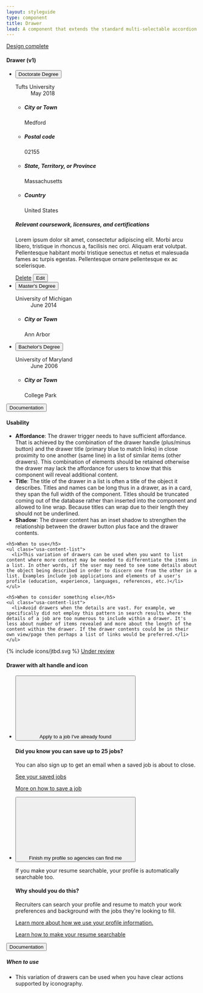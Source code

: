 ```yaml
---
layout: styleguide
type: component
title: Drawer
lead: A component that extends the standard multi-selectable accordion with distinct visual styling to handle a drawer face and larger, more complex drawer contents.
---
```


<a href="{{ site.baseurl }}/getting-started/#maturity" class="usa-label maturity design_complete">
  Design complete
</a>

<h4 class="usa-heading-alt" id="drawer-v1">Drawer (v1)</h4>
<div class="preview compact" id="code-1">
  <ul class="usa-accordion-bordered usajobs-drawers" aria-multiselectable="true">
    <li class="usajobs-drawer">
      <button class="usa-accordion-button usajobs-drawer-button" aria-expanded="true" aria-controls="b-a1">
        Doctorate Degree
      </button>
      <dl class="usajobs-drawer-face">
        <dt>Tufts University</dt>
        <dd>May 2018</dd>
      </dl>
      <div id="b-a1" class="usa-accordion-content usajobs-drawer-content">
        <div class="usajobs-grid">
          <div class="usajobs-width-one-half">
            <ul class="usajobs-drawer-content__list">
              <li class="usajobs-drawer-content__item">
                <h5 class="usajobs-drawer-content__item-label">
                  City or Town
                </h5>
                <p>
                  Medford
                </p>
              </li>
              <li class="usajobs-drawer-content__item">
                <h5 class="usajobs-drawer-content__item-label">
                  Postal code
                </h5>
                <p>
                  02155
                </p>
              </li>
            </ul>
          </div>
          <div class="usajobs-width-one-half">
            <ul class="usajobs-drawer-content__list">
              <li class="usajobs-drawer-content__item">
                <h5 class="usajobs-drawer-content__item-label">
                  State, Territory, or Province
                </h5>
                <p>
                  Massachusetts
                </p>
              </li>
              <li class="usajobs-drawer-content__item">
                <h5 class="usajobs-drawer-content__item-label">
                  Country
                </h5>
                <p>
                  United States
                </p>
              </li>
            </ul>
          </div>
        </div>
        <div class="usajobs-grid">
          <div class="usajobs-width-one-whole">
            <h5 class="usajobs-drawer-content__item-label">
              Relevant coursework, licensures, and certifications
            </h5>
            <p class="usajobs-drawer-content__item-content">
              Lorem ipsum dolor sit amet, consectetur adipiscing elit. Morbi arcu libero, tristique in rhoncus a, facilisis nec orci. Aliquam erat volutpat. Pellentesque habitant morbi tristique senectus et netus et malesuada fames ac turpis egestas. Pellentesque ornare pellentesque ex ac scelerisque.
            </p>
          </div>
        </div>
        <div class="usajobs-button-bar--split">
          <div class="usajobs-button-bar__body">
            <a id="btn-delete" class="usajobs-button-bar__delete" href="#open-modal">Delete</a>
            <button id="btn-edit-education" class="usa-button usajobs-button-bar__edit">Edit</button>
          </div>
        </div>
      </div>
    </li>
    <li class="usajobs-drawer">
      <button class="usa-accordion-button usajobs-drawer-button" aria-expanded="false" aria-controls="b-a2">
        Master's Degree
      </button>
      <dl class="usajobs-drawer-face">
        <dt>University of Michigan</dt>
        <dd>June 2014</dd>
      </dl>
      <div id="b-a2" class="usa-accordion-content usajobs-drawer-content">
        <ul class="usajobs-drawer-content__list">
          <li class="usajobs-drawer-content__item">
            <h5 class="usajobs-drawer-content__item-label">
              City or Town
            </h5>
            <p>
              Ann Arbor
            </p>
          </li>
        </ul>
      </div>
    </li>
    <li class="usajobs-drawer">
      <button class="usa-accordion-button usajobs-drawer-button" aria-expanded="false" aria-controls="b-a3">
        Bachelor's Degree
      </button>
      <dl class="usajobs-drawer-face">
        <dt>University of Maryland</dt>
        <dd>June 2006</dd>
      </dl>
      <div id="b-a3" class="usa-accordion-content usajobs-drawer-content">
        <ul class="usajobs-drawer-content__list">
          <li class="usajobs-drawer-content__item">
            <h5 class="usajobs-drawer-content__item-label">
              City or Town
            </h5>
            <p>
              College Park
            </p>
          </li>
        </ul>
      </div>
    </li>
  </ul>
</div>

<div class="usa-accordion-bordered usa-accordion-docs">
  <button class="usa-button-unstyled usa-accordion-button"
      aria-expanded="true" aria-controls="doc-1">
    Documentation
  </button>
  <div id="doc-1" aria-hidden="false" class="usa-accordion-content">
    <h4 class="usa-heading">Usability</h4>
    <ul class="usa-content-list">
      <li><strong>Affordance</strong>: The drawer trigger needs to have sufficient affordance. That is achieved by the combination of the drawer handle (plus/minus button) and the drawer title (primary blue to match links) in close proximity to one another (same line) in a list of similar items (other drawers). This combination of elements should be retained otherwise the drawer may lack the affordance for users to know that this component will reveal additional content.</li>
      <li><strong>Title</strong>: The title of the drawer in a list is often a title of the object it describes. Titles and names can be long thus in a drawer, as in a card, they span the full width of the component. Titles should be truncated coming out of the database rather than inserted into the component and allowed to line wrap. Because titles can wrap due to their length they should not be underlined.</li>
      <li><strong>Shadow</strong>: The drawer content has an inset shadow to strengthen the relationship between the drawer button plus face and the drawer contents.</li>
    </ul>

    <h5>When to use</h5>
    <ul class="usa-content-list">
      <li>This variation of drawers can be used when you want to list content where more context may be needed to differentiate the items in a list. In other words, if the user may need to see some details about the object being described in order to discern one from the other in a list. Examples include job applications and elements of a user's profile (education, experience, languages, references, etc.)</li>
    </ul>

    <h5>When to consider something else</h5>
    <ul class="usa-content-list">
      <li>Avoid drawers when the details are vast. For example, we specifically did not employ this pattern in search results where the details of a job are too numerous to include within a drawer. It's less about number of items revealed and more about the length of the content within the drawer. If the drawer contents could be in their own view/page then perhaps a list of links would be preferred.</li>
    </ul>
  </div>
</div>

{% include icons/jtbd.svg %}
<a href="{{ site.baseurl }}/getting-started/#maturity" class="usa-label maturity under_review">
  Under review
</a>
<h4 class="usa-heading-alt" id="drawer-with-icon">Drawer with alt handle and icon</h4>
<div class="preview compact" id="code-2">
  <ul class="usa-accordion usajobs-drawers">
    <li class="usajobs-drawer">
      <button class="usa-accordion-button usajobs-drawer-button usajobs-drawer-button--with-icon usajobs-drawer-button--alt-handle has-no-face" aria-expanded="true" aria-controls="apply-to-job">
        <div class="usajobs-drawer-button--with-icon__figure">
          <svg class="usajobs-icon">
            <use xlink:href="#apply"></use>
          </svg>
        </div>
        <div class="usajobs-drawer-button--with-icon__button-text">
          Apply to a job I've already found
        </div>
      </button>
      <div id="apply-to-job" class="usa-accordion-content usajobs-drawer-content usajobs-drawer-content--with-icon">
        <h4>Did you know you can save up to 25 jobs?</h4>
        <p>
          You can also sign up to get an email when a saved job is about to close.
        </p>
        <p>
          <a href="https://www.usajobs.gov/Applicant/ProfileDashboard/Home/?c=saved-job" class="usa-button">
            See your saved jobs
          </a>
        </p>
        <p>
          <a href="https://www.usajobs.gov/Help/how-to/job-announcement/save/">
            More on how to save a job
          </a>
        </p>
      </div>
    </li>
    <li class="usajobs-drawer">
      <button class="usa-accordion-button usajobs-drawer-button usajobs-drawer-button--with-icon usajobs-drawer-button--alt-handle has-no-face" aria-expanded="false" aria-controls="finish">
        <div class="usajobs-drawer-button--with-icon__figure">
          <svg class="usajobs-icon">
            <use xlink:href="#profile"></use>
          </svg>
        </div>
        <div class="usajobs-drawer-button--with-icon__button-text">
          Finish my profile so agencies can find me
        </div>
      </button>
      <div id="finish" class="usa-accordion-content usajobs-drawer-content usajobs-drawer-content--with-icon">
        <p>
          If you make your resume searchable, your profile is automatically searchable too.
        </p>
        <h4>Why should you do this?</h4>
        <p>
          Recruiters can search your profile and resume to match your work preferences and background with the jobs they're looking to fill.
        </p>
        <p>
          <a href="https://www.usajobs.gov/Help/faq/search/profile/">
            Learn more about how we use your profile information.
          </a>
        </p>
        <p>
          <a href="https://www.usajobs.gov/Help/how-to/account/documents/resume/searchable/">
            Learn how to make your resume searchable
          </a>
        </p>
      </div>
    </li>
  </ul>
</div>

<div class="usa-accordion-bordered usa-accordion-docs">
  <button class="usa-button-unstyled usa-accordion-button"
      aria-expanded="true" aria-controls="doc-2">
    Documentation
  </button>
  <div id="doc-2" aria-hidden="false" class="usa-accordion-content">
    <h5>When to use</h5>
    <ul class="usa-content-list">
      <li>This variation of drawers can be used when you have clear actions supported by iconography.</li>
    </ul>
  </div>
</div>
